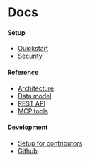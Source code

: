 # Docs <!-- {docsify-ignore} -->

<h4>Setup</h4>

- [Quickstart](/docs/setup/quickstart.md)
- [Security](/docs/setup/security.md)

<h4>Reference</h4>

- [Architecture](/docs/reference/architecture.md)
- [Data model](/docs/reference/data-model.md)
- [REST API](/docs/reference/rest-api.md)
- [MCP tools](/docs/reference/mcp-tools.md)

<h4>Development</h4>

- [Setup for contributors](/docs/development/setup-for-contributors.md)
- [Github](https://github.com/elastic/relevance-studio)